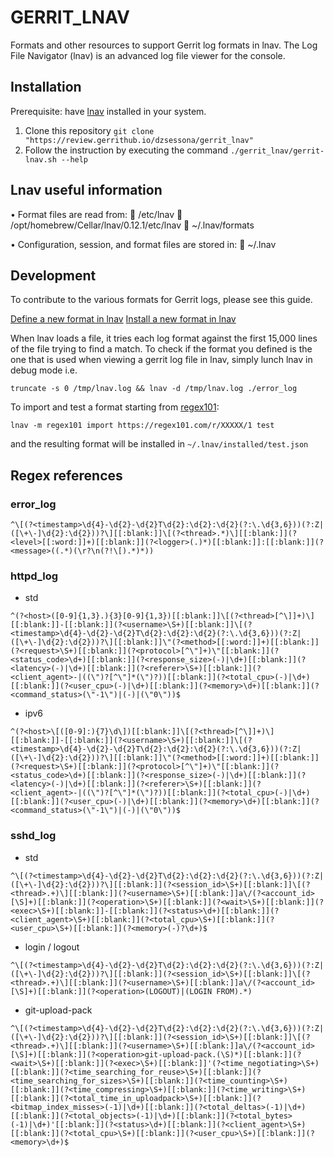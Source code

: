 # GERRIT_LNAV

Formats and other resources to support Gerrit log formats in lnav.
The Log File Navigator (lnav) is an advanced log file viewer for the console.

## Installation

Prerequisite: have [lnav](https://lnav.org/) installed in your system.

1. Clone this repository `git clone "https://review.gerrithub.io/dzsessona/gerrit_lnav"`
2. Follow the instruction by executing the command `./gerrit_lnav/gerrit-lnav.sh --help`


## Lnav useful information

• Format files are read from:
    📂 /etc/lnav
    📂 /opt/homebrew/Cellar/lnav/0.12.1/etc/lnav
    📂 ~/.lnav/formats

• Configuration, session, and format files are stored in:
    📂 ~/.lnav

## Development

To contribute to the various formats for Gerrit logs, please see this guide. 

[Define a new format in lnav](https://docs.lnav.org/en/latest/formats.html#defining-a-new-format)
[Install a new format in lnav](https://docs.lnav.org/en/latest/formats.html#installing-formats)

When lnav loads a file, it tries each log format against the first 15,000 lines of the file trying to find a match. 
To check if the format you defined is the one that is used when viewing a gerrit log file in lnav, simply lunch lnav
in debug mode i.e.

`truncate -s 0 /tmp/lnav.log && lnav -d /tmp/lnav.log ./error_log`

To import and test a format starting from [regex101](https://regex101.com):

`lnav -m regex101 import https://regex101.com/r/XXXXX/1 test`

and the resulting format will be installed in `~/.lnav/installed/test.json`

## Regex references

### error_log
```
^\[(?<timestamp>\d{4}-\d{2}-\d{2}T\d{2}:\d{2}:\d{2}(?:\.\d{3,6}))(?:Z|([\+\-]\d{2}:\d{2}))?\][[:blank:]]\[(?<thread>.*)\][[:blank:]](?<level>[[:word:]]+)[[:blank:]](?<logger>(.)*)[[:blank:]]:[[:blank:]](?<message>((.*)(\r?\n(?!\[).*)*))
```


### httpd_log

- std
```
^(?<host>([0-9]{1,3}.){3}[0-9]{1,3})[[:blank:]]\[(?<thread>[^\]]+)\][[:blank:]]-[[:blank:]](?<username>\S+)[[:blank:]]\[(?<timestamp>\d{4}-\d{2}-\d{2}T\d{2}:\d{2}:\d{2}(?:\.\d{3,6}))(?:Z|([\+\-]\d{2}:\d{2}))?\][[:blank:]]\"(?<method>[[:word:]]+)[[:blank:]](?<request>\S+)[[:blank:]](?<protocol>[^\"]+)\"[[:blank:]](?<status_code>\d+)[[:blank:]](?<response_size>(-)|\d+)[[:blank:]](?<latency>(-)|\d+)[[:blank:]](?<referer>\S+)[[:blank:]](?<client_agent>-|((\")?[^\"]*(\")?))[[:blank:]](?<total_cpu>(-)|\d+)[[:blank:]](?<user_cpu>(-)|\d+)[[:blank:]](?<memory>\d+)[[:blank:]](?<command_status>(\"-1\")|(-)|(\"0\"))$
```

- ipv6
```
^(?<host>\[([0-9]:){7}\d\])[[:blank:]]\[(?<thread>[^\]]+)\][[:blank:]]-[[:blank:]](?<username>\S+)[[:blank:]]\[(?<timestamp>\d{4}-\d{2}-\d{2}T\d{2}:\d{2}:\d{2}(?:\.\d{3,6}))(?:Z|([\+\-]\d{2}:\d{2}))?\][[:blank:]]\"(?<method>[[:word:]]+)[[:blank:]](?<request>\S+)[[:blank:]](?<protocol>[^\"]+)\"[[:blank:]](?<status_code>\d+)[[:blank:]](?<response_size>(-)|\d+)[[:blank:]](?<latency>(-)|\d+)[[:blank:]](?<referer>\S+)[[:blank:]](?<client_agent>-|((\")?[^\"]*(\")?))[[:blank:]](?<total_cpu>(-)|\d+)[[:blank:]](?<user_cpu>(-)|\d+)[[:blank:]](?<memory>\d+)[[:blank:]](?<command_status>(\"-1\")|(-)|(\"0\"))$
```

### sshd_log

- std
```
^\[(?<timestamp>\d{4}-\d{2}-\d{2}T\d{2}:\d{2}:\d{2}(?:\.\d{3,6}))(?:Z|([\+\-]\d{2}:\d{2}))?\][[:blank:]](?<session_id>\S+)[[:blank:]]\[(?<thread>.+)\][[:blank:]](?<username>\S+)[[:blank:]]a\/(?<account_id>[\S]+)[[:blank:]](?<operation>\S+)[[:blank:]](?<wait>\S+)[[:blank:]](?<exec>\S+)[[:blank:]]-[[:blank:]](?<status>\d+)[[:blank:]](?<client_agent>\S+)[[:blank:]](?<total_cpu>\S+)[[:blank:]](?<user_cpu>\S+)[[:blank:]](?<memory>(-)?\d+)$
```

- login / logout
```
^\[(?<timestamp>\d{4}-\d{2}-\d{2}T\d{2}:\d{2}:\d{2}(?:\.\d{3,6}))(?:Z|([\+\-]\d{2}:\d{2}))?\][[:blank:]](?<session_id>\S+)[[:blank:]]\[(?<thread>.+)\][[:blank:]](?<username>\S+)[[:blank:]]a\/(?<account_id>[\S]+)[[:blank:]](?<operation>(LOGOUT)|(LOGIN FROM).*)
```

- git-upload-pack
```
^\[(?<timestamp>\d{4}-\d{2}-\d{2}T\d{2}:\d{2}:\d{2}(?:\.\d{3,6}))(?:Z|([\+\-]\d{2}:\d{2}))?\][[:blank:]](?<session_id>\S+)[[:blank:]]\[(?<thread>.+)\][[:blank:]](?<username>\S+)[[:blank:]]a\/(?<account_id>[\S]+)[[:blank:]](?<operation>git-upload-pack.(\S)*)[[:blank:]](?<wait>\S+)[[:blank:]](?<exec>\S+)[[:blank:]]'(?<time_negotiating>\S+)[[:blank:]](?<time_searching_for_reuse>\S+)[[:blank:]](?<time_searching_for_sizes>\S+)[[:blank:]](?<time_counting>\S+)[[:blank:]](?<time_compressing>\S+)[[:blank:]](?<time_writing>\S+)[[:blank:]](?<total_time_in_uploadpack>\S+)[[:blank:]](?<bitmap_index_misses>(-1)|\d+)[[:blank:]](?<total_deltas>(-1)|\d+)[[:blank:]](?<total_objects>(-1)|\d+)[[:blank:]](?<total_bytes>(-1)|\d+)'[[:blank:]](?<status>\d+)[[:blank:]](?<client_agent>\S+)[[:blank:]](?<total_cpu>\S+)[[:blank:]](?<user_cpu>\S+)[[:blank:]](?<memory>\d+)$
```